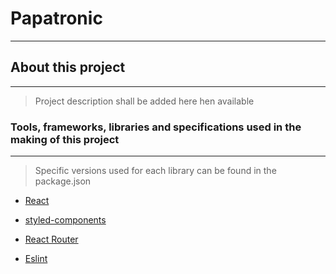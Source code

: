 # Papatronic

______

## About this project

______
> Project description shall be added here hen available

### Tools, frameworks, libraries and specifications used in the making of this project

______

> Specific versions used for each library can be found in the package.json

* [React](https://reactjs.org/)

* [styled-components](https://www.styled-components.com/)

* [React Router](https://reacttraining.com/react-router/)

* [Eslint](https://eslint.org/)
